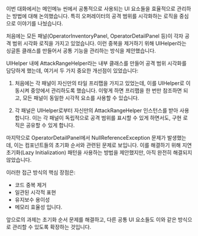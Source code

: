이번 대화에서는 메인메뉴 씬에서 공통적으로 사용되는 UI 요소들을 효율적으로 관리하는 방법에 대해 논의했습니다. 특히 오퍼레이터의 공격 범위를 시각화하는 로직을 중심으로 이야기를 나눴습니다.

처음에는 모든 패널(OperatorInventoryPanel, OperatorDetailPanel 등)이 각자 공격 범위 시각화 로직을 가지고 있었습니다. 이런 중복을 제거하기 위해 UIHelper라는 싱글톤 클래스를 만들어서 공통 기능을 관리하는 방식을 제안했습니다.

UIHelper 내에 AttackRangeHelper라는 내부 클래스를 만들어 공격 범위 시각화를 담당하게 했는데, 여기서 두 가지 중요한 개선점이 있었습니다:

1. 처음에는 각 패널이 자신만의 타일 프리팹을 가지고 있었는데, 이를 UIHelper로 이동시켜 중앙에서 관리하도록 했습니다. 이렇게 하면 프리팹을 한 번만 참조하면 되고, 모든 패널이 동일한 시각적 요소를 사용할 수 있습니다.

2. 각 패널은 UIHelper로부터 자신만의 AttackRangeHelper 인스턴스를 받아 사용합니다. 이는 각 패널이 독립적으로 공격 범위를 표시할 수 있게 하면서도, 구현 로직은 공유할 수 있게 합니다.

마지막으로 OperatorDetailPanel에서 NullReferenceException 문제가 발생했는데, 이는 컴포넌트들의 초기화 순서와 관련된 문제로 보입니다. 이를 해결하기 위해 지연 초기화(Lazy Initialization) 패턴을 사용하는 방법을 제안했지만, 아직 완전히 해결되지 않았습니다.

이러한 접근 방식의 핵심 장점은:
- 코드 중복 제거
- 일관된 시각적 표현
- 유지보수 용이성
- 메모리 효율성
입니다.

앞으로의 과제는 초기화 순서 문제를 해결하고, 다른 공통 UI 요소들도 이와 같은 방식으로 관리할 수 있도록 확장하는 것입니다.